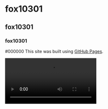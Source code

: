 # fox10301
## fox10301
### fox10301
#000000
This site was built using [GitHub Pages](https://pages.github.com/).

![Screenshot of a comment on a GitHub issue showing an image, added in the Markdown, of an Octocat smiling and raising a tentacle.](https://github.com/person10301/fox10301/raw/refs/heads/main/Photos/d8c9b0ea8ed9fe4e1ab836f6a1b3cebf.mp4)

